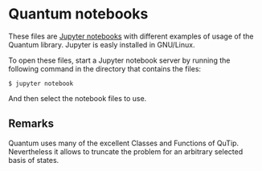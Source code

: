 
Quantum notebooks
===============

These files are [Jupyter notebooks](http://jupyter.org/) with different examples of usage of the Quantum library. Jupyter is easly installed in GNU/Linux.

To open these files, start a Jupyter notebook server by running the following command in the directory that contains the files:

    $ jupyter notebook
    
And then select the notebook files to use. 

Remarks
-------
Quantum uses many of the excellent Classes and Functions of QuTip. Nevertheless it allows to truncate the problem for an arbitrary selected basis of states.
